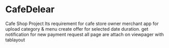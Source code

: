 # CafeDelear
Cafe Shop Project
Its requirement for cafe store owner merchant app for upload category & menu
create offer for selected date duration.
get notification for new payment request
all page are attach on viewpager with tablayout

